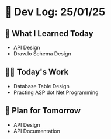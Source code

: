 # 📝 Dev Log: 25/01/25

## 📌 What I Learned Today

- API Design
- Draw.Io Schema Design

## 👨‍💻 Today's Work

- Database Table Design
- Practing ASP dot Net Programming

## 📝 Plan for Tomorrow

- API Design
- API Documentation